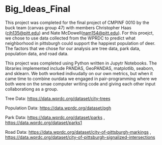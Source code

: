 # Big_Ideas_Final

This project was completed for the final project of CMPINF 0010 by the buck team (canvas group 47) with members Christopher Haas (cjh135@pitt.edu) and Nate McDowell(nam154@pitt.edu). For this proejct, we chose to use data collected from the WPRDC to predict what neighborhood in pittsburgh could support the happiest population of deer. The factors that we chose for our analysis are tree data, park data, population data, and road data. 

This project was completed using Python written in Jupytr Notebooks. The libraries implemented include PANDAS, GeoPANDAS, matplotlib, seaborn, and sklearn. We both worked indivudally on our own metrics, but when it came time to combine ourdata we engaged in pair-programming where we both were on the smae computer writing code and giving each other input collaborationg as a group. 

Tree Data: https://data.wprdc.org/dataset/city-trees

Population Data: https://data.wprdc.org/dataset/pgh

Park Data: https://data.wprdc.org/dataset/parks , https://data.wprdc.org/dataset/parks1

Road Data: https://data.wprdc.org/dataset/city-of-pittsburgh-markings , https://data.wprdc.org/dataset/city-of-pittsburgh-signalized-intersections
